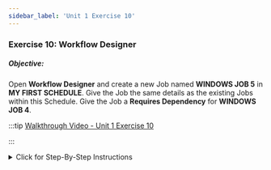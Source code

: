 ```yaml
---
sidebar_label: 'Unit 1 Exercise 10'
---
```


### Exercise 10: Workflow Designer

##### Objective:

Open **Workflow Designer** and create a new Job named **WINDOWS JOB 5** in **MY FIRST SCHEDULE**. Give the Job the same details as the existing Jobs within this Schedule. Give the Job a **Requires Dependency** for **WINDOWS JOB 4**.

<!--
<video width="320" height="240" controls>
  <source src="videobasic/U1E10.mp4" type="video/mp4"></source>
Your browser does not support the video tag.
</video>
-->

:::tip [Walkthrough Video - Unit 1 Exercise 10](../static/videobasic/U1E10.mp4)

:::

<details>

<summary>Click for Step-By-Step Instructions</summary>

1.	Under the **Administration** topic, Double-Click on **Workflow Designer**. 
2.	From the **Select Schedule** list, select **My First Schedule**.
3.	**Click** and **drag** around the area where you want to select and move a group of items.
4.	In the **Tools** frame, **click**, **drag**, and **drop** the **Add Job** icon to the Schedule diagram.     
5.	In the **Job Master** screen, enter **Windows Job 5** for the name.
6.	Select **Windows** as Job Type
7.	In the **Primary Machine** drop-down list, select the **SMATraining** machine for the Job to run on.
8.	In the **User ID** drop-down list, select ```SMATRAINING\SMAUSER```   
9.	On the **Command Line**, use the generic program:
```
"C:\Program Files\OpConxps\MSLSAM\Genericp.exe" -t10 -e0
```
10.	Click the **Save** button on the Job Master toolbar. 
11.	Click the **Frequency** tab and add any Frequency.
12.	Click on the **X** to the right of the **Job Master** tab to close the Job Master screen.
13.	In the **Tools** frame, click Add **Dependency**.
14.	First, **click** on the Job that is the object of the Dependency (example: **Windows Job 4**).
15.	Then **click** on the Job in which to create the dependency (example: **Windows Job 5**).
16.	In the Job Dependency window, mark the preferred Dependency Type option button (example: **Requires**).
17.	Click the **OK** button to save the added Job dependency.
Note: Notice that the mouse icon keeps the “Add Dependency” pointer. You can click “Select” from the Tools panel or just press the escape key.
18.	Close the **Workflow Designer** tab.

</details>
